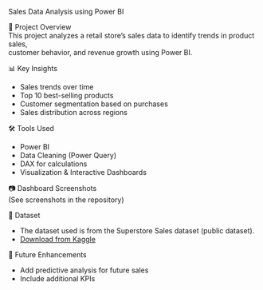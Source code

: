 Sales Data Analysis using Power BI  

📌 Project Overview  
This project analyzes a retail store’s sales data to identify trends in product sales,  
customer behavior, and revenue growth using Power BI.  

📊 Key Insights  
- Sales trends over time  
- Top 10 best-selling products  
- Customer segmentation based on purchases  
- Sales distribution across regions  

🛠 Tools Used  
- Power BI  
- Data Cleaning (Power Query)  
- DAX for calculations  
- Visualization & Interactive Dashboards  

📷 Dashboard Screenshots  
(See screenshots in the repository)

📁 Dataset  
- The dataset used is from the Superstore Sales dataset (public dataset).  
- [Download from Kaggle](https://www.kaggle.com/datasets/rohitsahoo/sales-forecasting?resource=download)   

📌 Future Enhancements  
- Add predictive analysis for future sales  
- Include additional KPIs  
